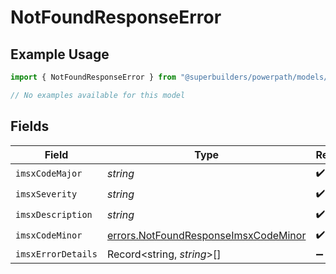 # NotFoundResponseError

## Example Usage

```typescript
import { NotFoundResponseError } from "@superbuilders/powerpath/models/errors";

// No examples available for this model
```

## Fields

| Field                                                                                        | Type                                                                                         | Required                                                                                     | Description                                                                                  |
| -------------------------------------------------------------------------------------------- | -------------------------------------------------------------------------------------------- | -------------------------------------------------------------------------------------------- | -------------------------------------------------------------------------------------------- |
| `imsxCodeMajor`                                                                              | *string*                                                                                     | :heavy_check_mark:                                                                           | N/A                                                                                          |
| `imsxSeverity`                                                                               | *string*                                                                                     | :heavy_check_mark:                                                                           | N/A                                                                                          |
| `imsxDescription`                                                                            | *string*                                                                                     | :heavy_check_mark:                                                                           | N/A                                                                                          |
| `imsxCodeMinor`                                                                              | [errors.NotFoundResponseImsxCodeMinor](../../models/errors/notfoundresponseimsxcodeminor.md) | :heavy_check_mark:                                                                           | N/A                                                                                          |
| `imsxErrorDetails`                                                                           | Record<string, *string*>[]                                                                   | :heavy_minus_sign:                                                                           | N/A                                                                                          |